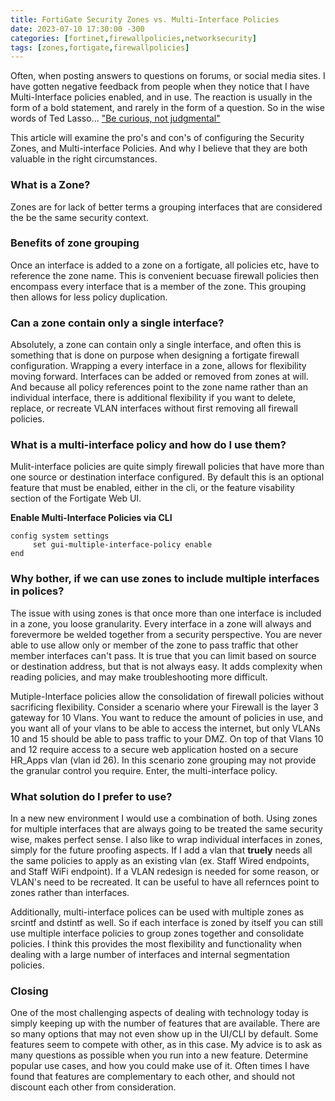 ```yaml
---
title: FortiGate Security Zones vs. Multi-Interface Policies
date: 2023-07-10 17:30:00 -300
categories: [fortinet,firewallpolicies,networksecurity]
tags: [zones,fortigate,firewallpolicies] 
---
```


Often, when posting answers to questions on forums, or social media sites. I have gotten negative feedback from people when they notice that I have Multi-Interface policies enabled, and in use. The reaction is usually in the form of a bold statement, and rarely in the form of a question.  So in the wise words of Ted Lasso... ["Be curious, not judgmental"](https://www.youtube.com/watch?v=oZ4YSXv6Xkg)

This article will examine the pro's and con's of configuring the Security Zones, and Multi-interface Policies.  And why I believe that they are both valuable in the right circumstances.

### What is a Zone?
Zones are for lack of better terms a grouping interfaces that are considered the be the same security context.

### Benefits of zone grouping
Once an interface is added to a zone on a fortigate, all policies etc, have to reference the zone name.  This is convenient becuase firewall policies then encompass every interface that is a member of the zone. This grouping then allows for less policy duplication.

### Can a zone contain only a single interface?
Absolutely, a zone can contain only a single interface, and often this is something that is done on purpose when designing a fortigate firewall configuration. Wrapping a every interface in a zone, allows for flexibility moving forward.  Interfaces can be added or removed from zones at will. And because all policy references point to the zone name rather than an individual interface, there is additional flexibility if you want to delete, replace, or recreate VLAN interfaces without first removing all firewall policies.

### What is a multi-interface policy and how do I use them?

Mulit-interface policies are quite simply firewall policies that have more than one source or destination interface configured.  By default this is an optional feature that must be enabled, either in the cli, or the feature visability section of the Fortigate Web UI.

**Enable Multi-Interface Policies via CLI**
```console
config system settings
     set gui-multiple-interface-policy enable
end
```
### Why bother, if we can use zones to include multiple interfaces in polices?
The issue with using zones is that once more than one interface is included in a zone, you loose granularity.  Every interface in a zone will always and forevermore be welded together from a security perspective.  You are never able to use allow only or member of the zone to pass traffic that other member interfaces can't pass.  It is true that you can limit based on source or destination address, but that is not always easy. It adds complexity when reading policies, and may make troubleshooting more difficult.

Mutiple-Interface policies allow the consolidation of firewall policies without sacrificing flexibility.
Consider a scenario where your Firewall is the layer 3 gateway for 10 Vlans. You want to reduce the amount of policies in use, and you want all of your vlans to be able to access the internet, but only VLANs 10 and 15 should be able to pass traffic to your DMZ.  On top of that Vlans 10 and 12 require access to a secure web application hosted on a secure HR_Apps vlan (vlan id 26).  In this scenario zone grouping may not provide the granular control you require.  Enter, the multi-interface policy.

### What solution do I prefer to use?
In a new new environment I would use a combination of both. 
Using zones for multiple interfaces that are always going to be treated the same security wise, makes perfect sense. I also like to wrap individual interfaces in zones, simply for the future proofing aspects.  If I add a vlan that **truely** needs all the same policies to apply as an existing vlan (ex. Staff Wired endpoints, and Staff WiFi endpoint). If a VLAN redesign is needed for some reason, or VLAN's need to be recreated. It can be useful to have all refernces point to zones rather than interfaces.

Additionally, multi-interface polices can be used with multiple zones as srcintf and dstintf as well.  So if each interface is zoned by itself you can still use multiple interface policies to group zones together and consolidate policies.  I think this provides the most flexibility and functionality when dealing with a large number of interfaces and internal segmentation policies.

### Closing

One of the most challenging aspects of dealing with technology today is simply keeping up with the number of features that are available.  There are so many options that may not even show up in the UI/CLI by default. Some features seem to compete with other, as in this case.  My advice is to ask as many questions as possible when you run into a new feature.  Determine popular use cases, and how you could make use of it. Often times I have found that features are complementary to each other, and should not discount each other from consideration.

